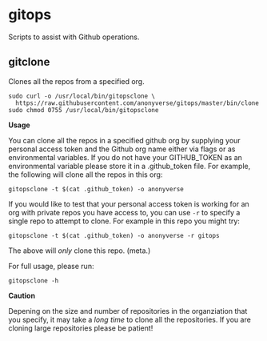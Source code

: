 # gitops
Scripts to assist with Github operations.

## gitclone

Clones all the repos from a specified org.

```
sudo curl -o /usr/local/bin/gitopsclone \
  https://raw.githubusercontent.com/anonyverse/gitops/master/bin/clone
sudo chmod 0755 /usr/local/bin/gitopsclone
```

**Usage**

You can clone all the repos in a specified github org by supplying
your personal access token and the Github org name either via
flags or as environmental variables. If you do not have your
GITHUB\_TOKEN as an environmental variable please store it in a
.github\_token file. For example, the following will clone all the
repos in this org:

```
gitopsclone -t $(cat .github_token) -o anonyverse
```

If you would like to test that your personal access token is
working for an org with private repos you have access to, you can
use `-r` to specify a single repo to attempt to clone. For example
in this repo you might try:

```
gitopsclone -t $(cat .github_token) -o anonyverse -r gitops
```

The above will _only_ clone this repo. (meta.)

For full usage, please run:

```
gitopsclone -h
```

**Caution**

Depening on the size and number of repositories in the
organziation that you specify, it may take a _long time_ to clone
all the repositories. If you are cloning large repositories please
be patient!
